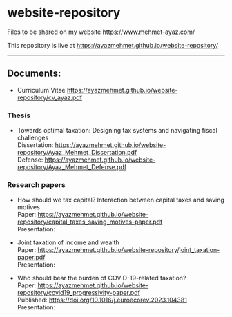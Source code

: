 # website-repository
Files to be shared on my website <https://www.mehmet-ayaz.com/>

This repository is live at <https://ayazmehmet.github.io/website-repository/>

---

## Documents:
- Curriculum Vitae
<https://ayazmehmet.github.io/website-repository/cv_ayaz.pdf>

### Thesis
- Towards optimal taxation: Designing tax systems and navigating fiscal challenges  
Dissertation: <https://ayazmehmet.github.io/website-repository/Ayaz_Mehmet_Dissertation.pdf>  
Defense: <https://ayazmehmet.github.io/website-repository/Ayaz_Mehmet_Defense.pdf>

### Research papers
- How should we tax capital? Interaction between capital taxes and saving motives  
Paper: <https://ayazmehmet.github.io/website-repository/capital_taxes_saving_motives-paper.pdf>  
Presentation:

- Joint taxation of income and wealth  
Paper: <https://ayazmehmet.github.io/website-repository/joint_taxation-paper.pdf>  
Presentation:

- Who should bear the burden of COVID-19-related taxation?  
Paper: <https://ayazmehmet.github.io/website-repository/covid19_progressivity-paper.pdf>  
Published: <https://doi.org/10.1016/j.euroecorev.2023.104381>  
Presentation:
